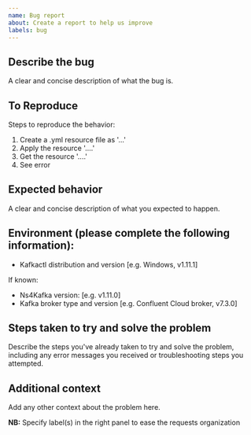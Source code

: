 ```yaml
---
name: Bug report
about: Create a report to help us improve
labels: bug
---
```


## Describe the bug
A clear and concise description of what the bug is.

## To Reproduce
Steps to reproduce the behavior:

1. Create a .yml resource file as '...'
2. Apply the resource '....'
3. Get the resource '....'
4. See error

## Expected behavior
A clear and concise description of what you expected to happen.

## Environment (please complete the following information):

- Kafkactl distribution and version [e.g. Windows, v1.11.1]

If known:
- Ns4Kafka version: [e.g. v1.11.0]
- Kafka broker type and version [e.g. Confluent Cloud broker, v7.3.0]

## Steps taken to try and solve the problem
Describe the steps you've already taken to try and solve the problem, including any error messages you received or troubleshooting steps you attempted.

## Additional context
Add any other context about the problem here.

**NB:** Specify label(s) in the right panel to ease the requests organization

